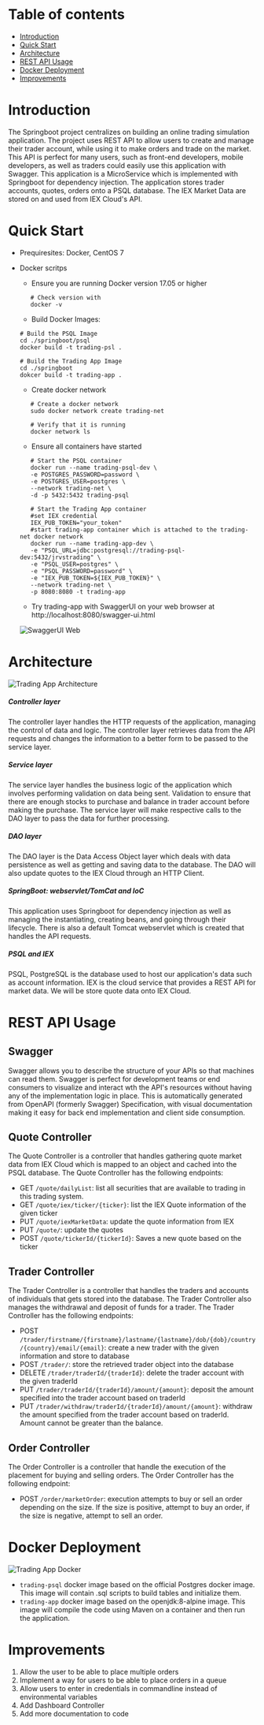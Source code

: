 # Table of contents
* [Introduction](#Introduction)
* [Quick Start](#Quick-Start)
* [Architecture](#Architecture)
* [REST API Usage](#REST-API-Usage)
* [Docker Deployment](#Docker-Deployment)
* [Improvements](#Improvements)

# Introduction
The Springboot project centralizes on building an online trading simulation application. The project uses REST API to allow users to 
create and manage their trader account, while using it to make orders and trade on the market. This API is perfect for many users, 
such as front-end developers, mobile developers, as well as traders could easily use this application with Swagger. This application is a 
MicroService which is implemented with Springboot for dependency injection. The application stores trader accounts, quotes, orders onto 
a PSQL database. The IEX Market Data are stored on and used from IEX Cloud's API. 

# Quick Start
- Prequiresites: Docker, CentOS 7

- Docker scritps 
    - Ensure you are running Docker version 17.05 or higher
    ```shell script
       # Check version with 
       docker -v
    ```
  
	- Build Docker Images:
	```shell script
    # Build the PSQL Image
    cd ./springboot/psql
    docker build -t trading-psl .
   
    # Build the Trading App Image
    cd ./springboot
    dokcer build -t trading-app .
    ```
  - Create docker network
   ```shell script
      # Create a docker network
      sudo docker network create trading-net
    
      # Verify that it is running
      docker network ls
   ```
  - Ensure all containers have started
  ```shell script
     # Start the PSQL container
     docker run --name trading-psql-dev \
     -e POSTGRES_PASSWORD=password \
     -e POSTGRES_USER=postgres \
     --network trading-net \
     -d -p 5432:5432 trading-psql
  
     # Start the Trading App container
     #set IEX credential
     IEX_PUB_TOKEN="your_token"
     #start trading-app container which is attached to the trading-net docker network
     docker run --name trading-app-dev \
     -e "PSQL_URL=jdbc:postgresql://trading-psql-dev:5432/jrvstrading" \
     -e "PSQL_USER=postgres" \
     -e "PSQL_PASSWORD=password" \
     -e "IEX_PUB_TOKEN=${IEX_PUB_TOKEN}" \
     --network trading-net \
     -p 8080:8080 -t trading-app
  ```
  - Try trading-app with SwaggerUI on your web browser at http://localhost:8080/swagger-ui.html
  
  ![SwaggerUI Web](assets/Swagger_UI.png)

# Architecture
![Trading App Architecture](assets/Trading_App_Architecture.png)

##### Controller layer
The controller layer handles the HTTP requests of the application, managing the control of data and logic. The controller layer 
retrieves data from the API requests and changes the information to a better form to be passed to the service layer.   

##### Service layer
The service layer handles the business logic of the application which involves performing validation on data being sent. 
Validation to ensure that there are enough stocks to purchase and balance in trader account before making the purchase. 
The service layer will make respective calls to the DAO layer to pass the data for further processing. 

##### DAO layer
The DAO layer is the Data Access Object layer which deals with data persistence as well as getting and saving data to the database. 
The DAO will also update quotes to the IEX Cloud through an HTTP Client. 

##### SpringBoot: webservlet/TomCat and IoC
This application uses Springboot for dependency injection as well as managing the instantiating, creating beans, and going through 
their lifecycle. There is also a default Tomcat webservlet which is created that handles the API requests. 

##### PSQL and IEX
PSQL, PostgreSQL is the database used to host our application's data such as account information. IEX is the cloud service that 
provides a REST API for market data. We will be store quote data onto IEX Cloud.

# REST API Usage
## Swagger
Swagger allows you to describe the structure of your APIs so that machines can read them. Swagger is perfect for development 
teams or end consumers to visualize and interact wth the API's resources without having any of the implementation logic in place. 
This is automatically generated from OpenAPI (formerly Swagger) Specification, with visual documentation making it easy for back end 
implementation and client side consumption. 

## Quote Controller
The Quote Controller is a controller that handles gathering quote market data from IEX Cloud which is mapped to an object and cached 
into the PSQL database. The Quote Controller has the following endpoints: 

  - GET `/quote/dailyList`: list all securities that are available to trading in this trading system.
  - GET `/quote/iex/ticker/{ticker}`: list the IEX Quote information of the given ticker
  - PUT `/quote/iexMarketData`: update the quote information from IEX 
  - PUT `/quote/`: update the quotes 
  - POST `/quote/tickerId/{tickerId}`: Saves a new quote based on the ticker 
## Trader Controller
The Trader Controller is a controller that handles the traders and accounts of individuals that gets stored into the database. The
Trader Controller also manages the withdrawal and deposit of funds for a trader. The Trader Controller has the following endpoints: 

   - POST `/trader/firstname/{firstname}/lastname/{lastname}/dob/{dob}/country/{country}/email/{email}`: create a new trader with the given information and store to database
   - POST `/trader/`: store the retrieved trader object into the database
   - DELETE `/trader/traderId/{traderId}`: delete the trader account with the given traderId
   - PUT `/trader/traderId/{traderId}/amount/{amount}`: deposit the amount specified into the trader account based on traderId
   - PUT `/trader/withdraw/traderId/{traderId}/amount/{amount}`: withdraw the amount specified from the trader account based on traderId. Amount cannot be greater than the balance.

## Order Controller
The Order Controller is a controller that handle the execution of the placement for buying and selling orders.
The Order Controller has the following endpoint:

   - POST `/order/marketOrder`: execution attempts to buy or sell an order depending on the size. If the size is positive, attempt to buy an order, 
   if the size is negative, attempt to sell an order. 

# Docker Deployment
![Trading App Docker](assets/Trading_App_Docker.jpg)

- `trading-psql` docker image based on the official Postgres docker image. This image will contain .sql scripts to build tables and initialize them. 
- `trading-app` docker image based on the openjdk:8-alpine image. This image will compile the code using Maven on a container and then run the application.

# Improvements
1. Allow the user to be able to place multiple orders 
2. Implement a way for users to be able to place orders in a queue
3. Allow users to enter in credentials in commandline instead of environmental variables
4. Add Dashboard Controller 
5. Add more documentation to code